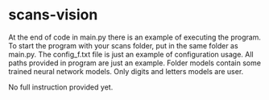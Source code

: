 # scans-vision

At the end of code in main.py there is an example of executing the program.
To start the program with your scans folder, put in the same folder as main.py.
The config_f.txt file is just an example of configuration usage. All paths provided in program are just an example.
Folder models contain some trained neural network models. Only digits and letters models are user.

No full instruction provided yet.
